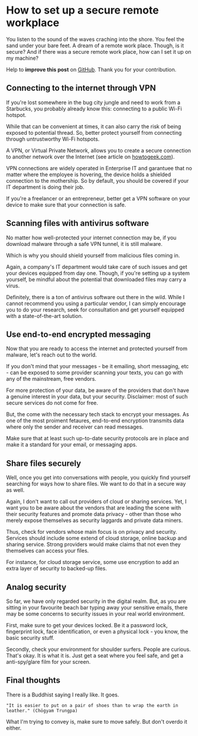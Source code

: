 # How to set up a secure remote workplace


You listen to the sound of the waves craching into the shore. You feel the sand under your bare feet. A dream of a remote work place. Though, is it secure? And if there was a secure remote work place, how can I set it up on my machine?

<!--more-->

Help to **improve this post** on [GitHub](https://github.com/siegstedt/machinemind/blob/main/content/posts/how-to-setup-secure-remote-workplace.md). Thank you for your contribution.

## Connecting to the internet through VPN

If you're lost somewhere in the bug city jungle and need to work from a Starbucks, you probably already know this: connecting to a public Wi-Fi hotspot.

While that can be convenient at times, it can also carry the risk of being exposed to potential thread. So, better protect yourself from connecting through untrustworthy Wi-Fi hotspots.

A VPN, or Virtual Private Network, allows you to create a secure connection to another network over the Internet (see article on [howtogeek.com](https://www.howtogeek.com/133680/htg-explains-what-is-a-vpn)).

VPN connections are widely operated in Enterprise IT and garantuee that no matter where the employee is hovering, the device holds a shielded connection to the mothership. So by default, you should be covered if your IT department is doing their job. 

If you're a freelancer or an entrepreneur, better get a VPN software on your device to make sure that your connection is safe.

## Scanning files with antivirus software

No matter how well-protected your internet connection may be, if you download malware through a safe VPN tunnel, it is still malware.

Which is why you should shield yourself from malicious files coming in.

Again, a company's IT department would take care of such issues and get your devices equipped from day one. Though, if you're setting up a system yourself, be mindful about the potential that downloaded files may carry a virus.

Definitely, there is a ton of antivirus software out there in the wild. While I cannot recommend you using a particular vendor, I can simply encourage you to do your research, seek for consultation and get yourself equipped with a state-of-the-art solution.

## Use end-to-end encrypted messaging

Now that you are ready to access the internet and protected yourself from malware, let's reach out to the world.

If you don't mind that your messages - be it emailing, short messaging, etc - can be exposed to some provider scanning your texts, you can go with any of the mainstream, free vendors.

For more protection of your data, be aware of the providers that don't have a genuine interest in your data, but your security. Disclaimer: most of such secure services do not come for free.

But, the come with the necessary tech stack to encrypt your messages. As one of the most proiment fetaures, end-to-end encryption transmits data where only the sender and receiver can read messages.

Make sure that at least such up-to-date security protocols are in place and make it a standard for your email, or messaging apps.

## Share files securely

Well, once you get into conversations with people, you quickly find yourself searching for ways how to share files. We want to do that in a secure way as well.

Again, I don't want to call out providers of cloud or sharing services. Yet, I want you to be aware about the vendors that are leading the scene with their security features and promote data privacy - other than those who merely expose themselves as security laggards and private data miners.

Thus, check for vendors whose main focus is on privacy and security. Services should include some extend of cloud storage, online backup and sharing service. Strong providers would make claims that not even they themselves can access your files.

For instance, for cloud storage service, some use encryption to add an extra layer of security to backed-up files.

## Analog security

So far, we have only regarded security in the digital realm. But, as you are sitting in your favourite beach bar typing away your sensitive emails, there may be some concerns to security issues in your real world environment.

First, make sure to get your devices locked. Be it a password lock, fingerprint lock, face identification, or even a physical lock - you know, the basic security stuff.

Secondly, check your environment for shoulder surfers. People are curious. That's okay. It is what it is. Just get a seat where you feel safe, and get a anti-spy/glare film for your screen.

## Final thoughts

There is a Buddhist saying I really like. It goes.

```
"It is easier to put on a pair of shoes than to wrap the earth in leather." (Chögyam Trungpa)
```

What I'm trying to convey is, make sure to move safely. But don't overdo it either.
